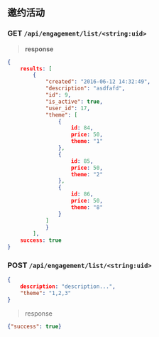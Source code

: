 ## 邀约活动 
### GET `/api/engagement/list/<string:uid>`
>**response**
```json
{
    results: [
        {
            "created": "2016-06-12 14:32:49",
            "description": "asdfafd",
            "id": 9,
            "is_active": true,
            "user_id": 17,
            "theme": [
                {
                    id: 84,
                    price: 50,
                    theme: "1"
                },
                {
                    id: 85,
                    price: 50,
                    theme: "2"
                },
                {
                    id: 86,
                    price: 50,
                    theme: "8"
                }
            ]
            }
        ],
    success: true
}
```


### POST `/api/engagement/list/<string:uid>`
```json
{
    description: "description...",
    "theme": "1,2,3"
}
```

> response
```json
{"success": true}
```
